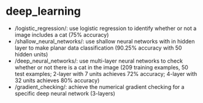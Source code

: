 # deep_learning
* /logistic_regression/: use logistic regression to identify whether or not a image includes a cat (75% accuracy)
* /shallow_neural_networks/: use shallow neural networks with in hidden layer to make planar data classification (90.25% accuracy with 50 hidden units)
* /deep_neural_networks/: use multi-layer neural networks to check whether or not there is a cat in the image (209 training examples, 50 test examples; 2-layer with 7 units achieves 72% accuracy; 4-layer with 32 units achieves 80% accuracy)
* /gradient_checking/: achieve the numerical gradient checking for a specific deep neural network (3-layers)
